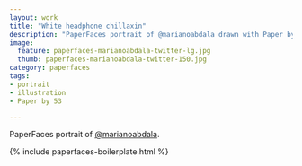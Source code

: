 ```yaml
---
layout: work
title: "White headphone chillaxin"
description: "PaperFaces portrait of @marianoabdala drawn with Paper by 53 on an iPad."
image: 
  feature: paperfaces-marianoabdala-twitter-lg.jpg
  thumb: paperfaces-marianoabdala-twitter-150.jpg
category: paperfaces
tags: 
- portrait
- illustration
- Paper by 53

---
```


PaperFaces portrait of [@marianoabdala](http://twitter.com/marianoabdala).

{% include paperfaces-boilerplate.html %}